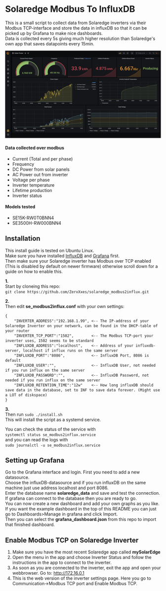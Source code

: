 # Solaredge Modbus To InfluxDB
This is a small script to collect data from Solaredge inverters via their Modbus TCP-interface and store the data in influxDB so that it can be picked up by Grafana to make nice dashboards.   
Data is collected every 5s giving much higher resolution than Solaredge's own app that saves datapoints every 15min.  

![Example Grafana dashborad](/docs/solar_dash.png "A Grafana dashboard with this data")

#### Data collected over modbus
- Current (Total and per phase)
- Frequency
- DC Power from solar panels
- AC Power out from inverter
- Voltage per phase
- Inverter temperature
- Lifetime production
- Inverter status

#### Models tested
- SE15K-RW0T0BNN4
- SE3500H-RW000BNN4

## Installation
This install guide is tested on Ubuntu Linux.  
Make sure you have installed [InfluxDB](https://docs.influxdata.com/influxdb/v1.8/introduction/install/) and [Grafana](https://grafana.com/docs/grafana/latest/installation/debian/) first.  
Then make sure your Solaredge inverter has Modbus over TCP enabled (This is disabled by default on newer firmware) otherwise scroll down for a guide on how to enable this. 
  
**1.**  
Start by cloneing this repo:  
``git clone https://github.com/ZerxXxes/solaredge_modbus2influx.git``  
  
**2.**  
Then edit **se_modbus2influx.conf** with your own settings:  

    {
        "INVERTER_ADDRESS":"192.168.1.99", <-- The IP-address of your Solaredge Inverter on your network, can be found in the DHCP-table of your router
        "INVERTER_TCP_PORT":"1502",        <-- The Modbus TCP-port your inverter uses, 1502 seems to be standard
        "INFLUXDB_ADDRESS":"localhost",    <-- Address of your influxdb-server, localhost if influx runs on the same server
        "INFLUXDB_PORT":"8086",            <-- InfluxDB Port, 8086 is default
        "INFLUXDB_USER":"",                <-- InfluxDB User, not needed if you run influx on the same server
        "INFLUXDB_PASSWORD":"",            <-- InfluxDB Password, not needed if you run influx on the same server
        "INFLUXDB_RETENTION_TIME":"12w"    <-- How long influxDB should save data in the database, set to INF to save data forever. (Might use a LOT of diskspace)
    }  
  
**3.**  
Then run ``sudo ./install.sh``  
This will install the script as a systemd service.  
  
You can check the status of the service with  
``systemctl status se_modbus2influx.service``  
and you can read the logs with  
``sudo journalctl -u se_modbus2influx.service``  

## Setting up Grafana  
Go to the Grafana interface and login. First you need to add a new datasource.  
Choose the influxDB-datasource and if you run influxDB on the same machine just use address localhost and port 8086.  
Enter the database name **solaredge_data** and save and test the connection.  
If grafana can connect to the database then you are ready to go.  
You can now create a new dashboard and add your own graphs as you like.  
If you want the example dashboard in the top of this README you can just go to Dashboards>Manage in grafana and click Import.  
Then you can select the **grafana_dashboard.json** from this repo to import that finished dashboard.  

## Enable Modbus TCP on Solaredge Inverter
1. Make sure you have the most recent Solaredge app called **mySolarEdge**
2. Open the menu in the app and choose Inverter Status and follow the instructions in the app to connect to the inverter.
3. As soon as you are connected to the inverter, exit the app and open your webbrowser. Go to: http://172.16.0.1
4. This is the web version of the inverter settings page. Here you go to Communication->Modbus TCP port and Enable Modbus TCP.
